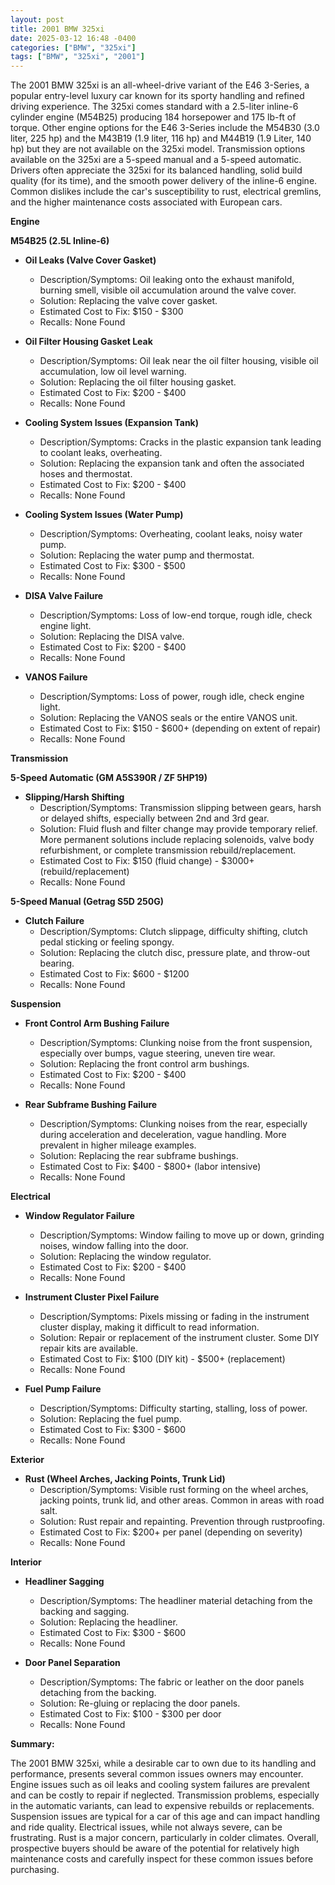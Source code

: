 ```yaml
---
layout: post
title: 2001 BMW 325xi
date: 2025-03-12 16:48 -0400
categories: ["BMW", "325xi"]
tags: ["BMW", "325xi", "2001"]
---
```

The 2001 BMW 325xi is an all-wheel-drive variant of the E46 3-Series, a popular entry-level luxury car known for its sporty handling and refined driving experience. The 325xi comes standard with a 2.5-liter inline-6 cylinder engine (M54B25) producing 184 horsepower and 175 lb-ft of torque. Other engine options for the E46 3-Series include the M54B30 (3.0 liter, 225 hp) and the M43B19 (1.9 liter, 116 hp) and M44B19 (1.9 Liter, 140 hp) but they are not available on the 325xi model. Transmission options available on the 325xi are a 5-speed manual and a 5-speed automatic. Drivers often appreciate the 325xi for its balanced handling, solid build quality (for its time), and the smooth power delivery of the inline-6 engine. Common dislikes include the car's susceptibility to rust, electrical gremlins, and the higher maintenance costs associated with European cars.

**Engine**

**M54B25 (2.5L Inline-6)**

*   **Oil Leaks (Valve Cover Gasket)**
    *   Description/Symptoms: Oil leaking onto the exhaust manifold, burning smell, visible oil accumulation around the valve cover.
    *   Solution: Replacing the valve cover gasket.
    *   Estimated Cost to Fix: $150 - $300
    *   Recalls: None Found

*   **Oil Filter Housing Gasket Leak**
    *   Description/Symptoms: Oil leak near the oil filter housing, visible oil accumulation, low oil level warning.
    *   Solution: Replacing the oil filter housing gasket.
    *   Estimated Cost to Fix: $200 - $400
    *   Recalls: None Found

*   **Cooling System Issues (Expansion Tank)**
    *   Description/Symptoms: Cracks in the plastic expansion tank leading to coolant leaks, overheating.
    *   Solution: Replacing the expansion tank and often the associated hoses and thermostat.
    *   Estimated Cost to Fix: $200 - $400
    *   Recalls: None Found

*   **Cooling System Issues (Water Pump)**
    *   Description/Symptoms: Overheating, coolant leaks, noisy water pump.
    *   Solution: Replacing the water pump and thermostat.
    *   Estimated Cost to Fix: $300 - $500
    *   Recalls: None Found

*   **DISA Valve Failure**
    *   Description/Symptoms: Loss of low-end torque, rough idle, check engine light.
    *   Solution: Replacing the DISA valve.
    *   Estimated Cost to Fix: $200 - $400
    *   Recalls: None Found

*   **VANOS Failure**
    *   Description/Symptoms: Loss of power, rough idle, check engine light.
    *   Solution: Replacing the VANOS seals or the entire VANOS unit.
    *   Estimated Cost to Fix: $150 - $600+ (depending on extent of repair)
    *   Recalls: None Found

**Transmission**

**5-Speed Automatic (GM A5S390R / ZF 5HP19)**

*   **Slipping/Harsh Shifting**
    *   Description/Symptoms: Transmission slipping between gears, harsh or delayed shifts, especially between 2nd and 3rd gear.
    *   Solution: Fluid flush and filter change may provide temporary relief. More permanent solutions include replacing solenoids, valve body refurbishment, or complete transmission rebuild/replacement.
    *   Estimated Cost to Fix: $150 (fluid change) - $3000+ (rebuild/replacement)
    *   Recalls: None Found

**5-Speed Manual (Getrag S5D 250G)**

*   **Clutch Failure**
    *   Description/Symptoms: Clutch slippage, difficulty shifting, clutch pedal sticking or feeling spongy.
    *   Solution: Replacing the clutch disc, pressure plate, and throw-out bearing.
    *   Estimated Cost to Fix: $600 - $1200
    *   Recalls: None Found

**Suspension**

*   **Front Control Arm Bushing Failure**
    *   Description/Symptoms: Clunking noise from the front suspension, especially over bumps, vague steering, uneven tire wear.
    *   Solution: Replacing the front control arm bushings.
    *   Estimated Cost to Fix: $200 - $400
    *   Recalls: None Found

*   **Rear Subframe Bushing Failure**
    *   Description/Symptoms: Clunking noises from the rear, especially during acceleration and deceleration, vague handling. More prevalent in higher mileage examples.
    *   Solution: Replacing the rear subframe bushings.
    *   Estimated Cost to Fix: $400 - $800+ (labor intensive)
    *   Recalls: None Found

**Electrical**

*   **Window Regulator Failure**
    *   Description/Symptoms: Window failing to move up or down, grinding noises, window falling into the door.
    *   Solution: Replacing the window regulator.
    *   Estimated Cost to Fix: $200 - $400
    *   Recalls: None Found

*   **Instrument Cluster Pixel Failure**
    *   Description/Symptoms: Pixels missing or fading in the instrument cluster display, making it difficult to read information.
    *   Solution: Repair or replacement of the instrument cluster. Some DIY repair kits are available.
    *   Estimated Cost to Fix: $100 (DIY kit) - $500+ (replacement)
    *   Recalls: None Found

*   **Fuel Pump Failure**
    *   Description/Symptoms: Difficulty starting, stalling, loss of power.
    *   Solution: Replacing the fuel pump.
    *   Estimated Cost to Fix: $300 - $600
    *   Recalls: None Found

**Exterior**

*   **Rust (Wheel Arches, Jacking Points, Trunk Lid)**
    *   Description/Symptoms: Visible rust forming on the wheel arches, jacking points, trunk lid, and other areas. Common in areas with road salt.
    *   Solution: Rust repair and repainting. Prevention through rustproofing.
    *   Estimated Cost to Fix: $200+ per panel (depending on severity)
    *   Recalls: None Found

**Interior**

*   **Headliner Sagging**
    *   Description/Symptoms: The headliner material detaching from the backing and sagging.
    *   Solution: Replacing the headliner.
    *   Estimated Cost to Fix: $300 - $600
    *   Recalls: None Found

*   **Door Panel Separation**
    *   Description/Symptoms: The fabric or leather on the door panels detaching from the backing.
    *   Solution: Re-gluing or replacing the door panels.
    *   Estimated Cost to Fix: $100 - $300 per door
    *   Recalls: None Found

**Summary:**

The 2001 BMW 325xi, while a desirable car to own due to its handling and performance, presents several common issues owners may encounter. Engine issues such as oil leaks and cooling system failures are prevalent and can be costly to repair if neglected. Transmission problems, especially in the automatic variants, can lead to expensive rebuilds or replacements. Suspension issues are typical for a car of this age and can impact handling and ride quality. Electrical issues, while not always severe, can be frustrating. Rust is a major concern, particularly in colder climates. Overall, prospective buyers should be aware of the potential for relatively high maintenance costs and carefully inspect for these common issues before purchasing.

